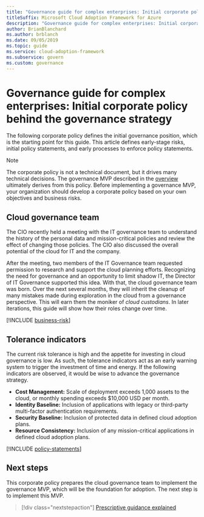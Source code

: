 ```yaml
---
title: "Governance guide for complex enterprises: Initial corporate policy behind the governance strategy"
titleSuffix: Microsoft Cloud Adoption Framework for Azure
description: "Governance guide for complex enterprises: Initial corporate policy behind the governance strategy"
author: BrianBlanchard
ms.author: brblanch
ms.date: 09/05/2019
ms.topic: guide
ms.service: cloud-adoption-framework
ms.subservice: govern
ms.custom: governance
---
```


# Governance guide for complex enterprises: Initial corporate policy behind the governance strategy

The following corporate policy defines the initial governance position, which is the starting point for this guide. This article defines early-stage risks, initial policy statements, and early processes to enforce policy statements.

> [!NOTE]
>The corporate policy is not a technical document, but it drives many technical decisions. The governance MVP described in the [overview](./index.md) ultimately derives from this policy. Before implementing a governance MVP, your organization should develop a corporate policy based on your own objectives and business risks.

## Cloud governance team

The CIO recently held a meeting with the IT governance team to understand the history of the personal data and mission-critical policies and review the effect of changing those policies. The CIO also discussed the overall potential of the cloud for IT and the company.

After the meeting, two members of the IT Governance team requested permission to research and support the cloud planning efforts. Recognizing the need for governance and an opportunity to limit shadow IT, the Director of IT Governance supported this idea. With that, the cloud governance team was born. Over the next several months, they will inherit the cleanup of many mistakes made during exploration in the cloud from a governance perspective. This will earn them the moniker of _cloud custodians_. In later iterations, this guide will show how their roles change over time.

[!INCLUDE [business-risk](../../../../includes/business-risks.md)]

## Tolerance indicators

The current risk tolerance is high and the appetite for investing in cloud governance is low. As such, the tolerance indicators act as an early warning system to trigger the investment of time and energy. If the following indicators are observed, it would be wise to advance the governance strategy.

- **Cost Management:** Scale of deployment exceeds 1,000 assets to the cloud, or monthly spending exceeds $10,000 USD per month.
- **Identity Baseline:** Inclusion of applications with legacy or third-party multi-factor authentication requirements.
- **Security Baseline:** Inclusion of protected data in defined cloud adoption plans.
- **Resource Consistency:** Inclusion of any mission-critical applications in defined cloud adoption plans.

[!INCLUDE [policy-statements](../../../../includes/policy-statements.md)]

## Next steps

This corporate policy prepares the cloud governance team to implement the governance MVP, which will be the foundation for adoption. The next step is to implement this MVP.

> [!div class="nextstepaction"]
> [Prescriptive guidance explained](./prescriptive-guidance.md)
